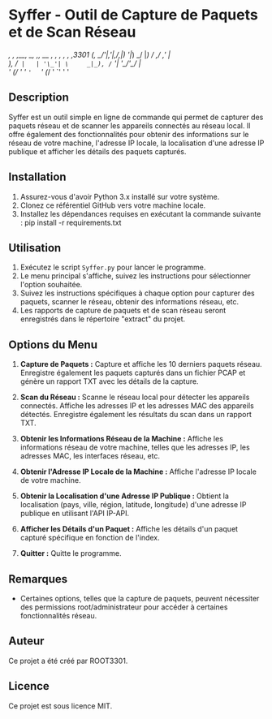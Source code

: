 # Syffer - Outil de Capture de Paquets et de Scan Réseau







  _, ,  ,__, __, _,,_       __  ,  ,    ,_   _,  _,  ___,3301
 (_, \_/'|_,'|_,/_,|_)     '|_) \_/     |_) / \,/ \,' |      
  _), /` |   | '\_'| \     _|_), /`    '| \'\_/'\_/   |      
 ' (_/   '   '    `'  `   '   (_/       '  `'   '     '      
                                                             




                                                                                                       
                                                                                                       



## Description
Syffer est un outil simple en ligne de commande qui permet de capturer des paquets réseau et de scanner les appareils connectés au réseau local. Il offre également des fonctionnalités pour obtenir des informations sur le réseau de votre machine, l'adresse IP locale, la localisation d'une adresse IP publique et afficher les détails des paquets capturés.

## Installation
1. Assurez-vous d'avoir Python 3.x installé sur votre système.
2. Clonez ce référentiel GitHub vers votre machine locale.
3. Installez les dépendances requises en exécutant la commande suivante : pip install -r requirements.txt

## Utilisation
1. Exécutez le script `Syffer.py` pour lancer le programme.
2. Le menu principal s'affiche, suivez les instructions pour sélectionner l'option souhaitée.
3. Suivez les instructions spécifiques à chaque option pour capturer des paquets, scanner le réseau, obtenir des informations réseau, etc.
4. Les rapports de capture de paquets et de scan réseau seront enregistrés dans le répertoire "extract" du projet.

## Options du Menu
1. **Capture de Paquets :** Capture et affiche les 10 derniers paquets réseau. Enregistre également les paquets capturés dans un fichier PCAP et génère un rapport TXT avec les détails de la capture.

2. **Scan du Réseau :** Scanne le réseau local pour détecter les appareils connectés. Affiche les adresses IP et les adresses MAC des appareils détectés. Enregistre également les résultats du scan dans un rapport TXT.

3. **Obtenir les Informations Réseau de la Machine :** Affiche les informations réseau de votre machine, telles que les adresses IP, les adresses MAC, les interfaces réseau, etc.

4. **Obtenir l'Adresse IP Locale de la Machine :** Affiche l'adresse IP locale de votre machine.

5. **Obtenir la Localisation d'une Adresse IP Publique :** Obtient la localisation (pays, ville, région, latitude, longitude) d'une adresse IP publique en utilisant l'API IP-API.

6. **Afficher les Détails d'un Paquet :** Affiche les détails d'un paquet capturé spécifique en fonction de l'index.

7. **Quitter :** Quitte le programme.

## Remarques
- Certaines options, telles que la capture de paquets, peuvent nécessiter des permissions root/administrateur pour accéder à certaines fonctionnalités réseau.

## Auteur
Ce projet a été créé par ROOT3301.

## Licence
Ce projet est sous licence MIT.


